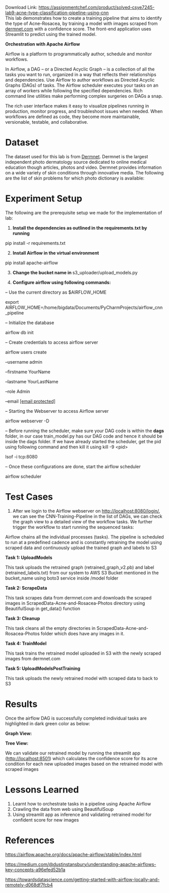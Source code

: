 Download Link: https://assignmentchef.com/product/solved-csye7245-lab9-acne-type-classification-pipeline-using-cnn
<br>
This lab demonstrates how to create a training pipeline that aims to identify the type of Acne-Rosacea, by training a model with images scraped from <a href="http://www.dermnet.com/">dermnet.com</a> with a confidence score. The front-end application uses Streamlit to predict using the trained model.

<strong>Orchestration with Apache Airflow</strong>

Airflow is a platform to programmatically author, schedule and monitor workflows.

In Airflow, a DAG – or a Directed Acyclic Graph – is a collection of all the tasks you want to run, organized in a way that reflects their relationships and dependencies. Use Airflow to author workflows as Directed Acyclic Graphs (DAGs) of tasks. The Airflow scheduler executes your tasks on an array of workers while following the specified dependencies. Rich command line utilities make performing complex surgeries on DAGs a snap.

The rich user interface makes it easy to visualize pipelines running in production, monitor progress, and troubleshoot issues when needed. When workflows are defined as code, they become more maintainable, versionable, testable, and collaborative.

<h1><strong>Dataset</strong></h1>

The dataset used for this lab is from <a href="http://www.dermnet.com/">Dermnet</a>. Dermnet is the largest independent photo dermatology source dedicated to online medical education though articles, photos and video. Dermnet provides information on a wide variety of skin conditions through innovative media. The following are the list of skin problems for which photo dictionary is available:

<h1><strong>Experiment Setup</strong></h1>

The following are the prerequisite setup we made for the implementation of lab:

<ol>

 <li><strong> Install the dependencies as outlined in the requirements.txt by running</strong></li>

</ol>

pip install -r requirements.txt

<ol start="2">

 <li><strong> Install Airflow in the virtual environment</strong></li>

</ol>

pip install apache-airflow

<ol start="3">

 <li><strong> Change the bucket name in </strong>s3_uploader/upload_models.py</li>

</ol>

<ol start="4">

 <li><strong> Configure airflow using following commands:</strong></li>

</ol>

– Use the current directory as $AIRFLOW_HOME

export AIRFLOW_HOME=/home/bigdata/Documents/PyCharmProjects/airflow_cnn_pipeline




– Initialize the database




airflow db init




– Create credentials to access airflow server




airflow users create 

–username admin 

–firstname YourName 

–lastname YourLastName 

–role Admin 

–email <a href="/cdn-cgi/l/email-protection#f89d80999588949db89d80999588949dd69b9795"><span class="__cf_email__" data-cfemail="aacfd2cbc7dac6cfeacfd2cbc7dac6cf84c9c5c7">[email protected]</span></a>




– Starting the Webserver to access Airflow server




airflow webserver -D







– Before running the scheduler, make sure your DAG code is within the <strong>dags</strong> folder, in our case train_model.py has our DAG code and hence it should be inside the dags folder. If we have already started the scheduler, get the pid using following command and then kill it using kill -9 &lt;pid&gt;




lsof -i tcp:8080




– Once these configurations are done, start the airflow scheduler




airflow scheduler




<h1><strong>Test Cases</strong></h1>

<ol>

 <li>After we login to the Airflow webserver on <a href="http://localhost:8080/login/">http://localhost:8080/login/</a>, we can see the CNN-Training-Pipeline in the list of DAGs, we can check the graph view to a detailed view of the workflow tasks. We further trigger the workflow to start running the sequenced tasks:</li>

</ol>




Airflow chains all the individual processes (tasks). The pipeline is scheduled to run at a predefined cadence and is constantly retraining the model using scraped data and continuously upload the trained graph and labels to S3




<strong>Task 1: UploadModels</strong>

This task uploads the retrained graph (retrained_graph_v2.pb) and label (retrained_labels.txt) from our system to AWS S3 Bucket mentioned in the bucket_name using boto3 service inside /model folder

<strong>Task 2: ScrapeData</strong>

This task scrapes data from dermnet.com and downloads the scraped images in ScrapedData-Acne-and-Rosacea-Photos directory using BeautifulSoup in get_data() function




<strong>Task 3: Cleanup</strong>

This task cleans all the empty directories in ScrapedData-Acne-and-Rosacea-Photos folder which does have any images in it.

<strong>Task 4: TrainModel</strong>

This task trains the retrained model uploaded in S3 with the newly scraped images from dermnet.com







<strong>Task 5: UploadModelsPostTraining</strong>

This task uploads the newly retrained model with scraped data to back to S3







<h1><strong> </strong></h1>

<h1><strong>Results</strong></h1>

Once the airflow DAG is successfully completed individual tasks are highlighted in dark green color as below:




<strong>Graph View:</strong>




<strong>Tree View:</strong>

<strong> </strong>

We can validate our retrained model by running the streamlit app (<a href="http://localhost:8501">http://localhost:8501</a>) which calculates the confidence score for its acne condition for each new uploaded images based on the retrained model with scraped images




<h1>Lessons Learned</h1>

<ol>

 <li>Learnt how to orchestrate tasks in a pipeline using Apache Airflow</li>

 <li>Crawling the data from web using BeautifulSoup</li>

 <li>Using streamlit app as inference and validating retrained model for confident score for new images</li>

</ol>







<h1>References</h1>

<a href="https://airflow.apache.org/docs/apache-airflow/stable/index.html">https://airflow.apache.org/docs/apache-airflow/stable/index.html</a>

<a href="https://airflow.apache.org/docs/apache-airflow/stable/index.html">https://medium.com/@dustinstansbury/understanding-apache-airflows-key-concepts-a96efed52b1a</a>

<a href="https://airflow.apache.org/docs/apache-airflow/stable/index.html">https://towardsdatascience.com/getting-started-with-airflow-locally-and-remotely-d068df7fcb4</a>











